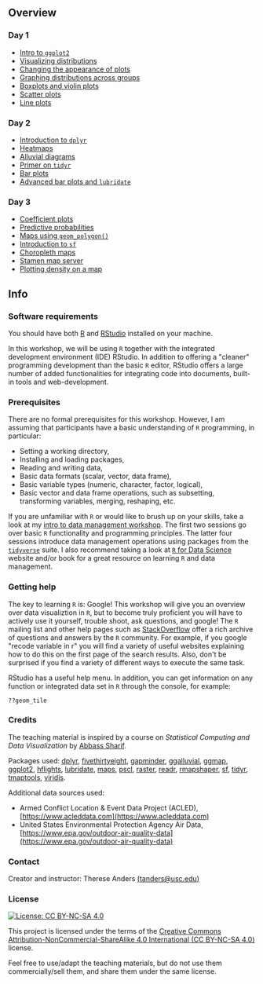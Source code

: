 ## Overview 
### Day 1
- [Intro to `ggplot2`](https://github.com/thereseanders/workshop-dataviz-fsu/tree/master/Day1#ggplot2-package)
- [Visualizing distributions](https://github.com/thereseanders/workshop-dataviz-fsu/tree/master/Day1#showing-data-distributions)
- [Changing the appearance of plots](https://github.com/thereseanders/workshop-dataviz-fsu/tree/master/Day1#controlling-the-appearance-of-graphs)
- [Graphing distributions across groups](https://github.com/thereseanders/workshop-dataviz-fsu/tree/master/Day1#graphing-distributions-across-groups)
- [Boxplots and violin plots](https://github.com/thereseanders/workshop-dataviz-fsu/tree/master/Day1#boxplots)
- [Scatter plots](https://github.com/thereseanders/workshop-dataviz-fsu/tree/master/Day1#scatter-plots)
- [Line plots](https://github.com/thereseanders/workshop-dataviz-fsu/tree/master/Day1#line-plots)

### Day 2
- [Introduction to `dplyr`](https://github.com/thereseanders/workshop-dataviz-fsu/tree/master/Day2#introduction-to-dplyr)
- [Heatmaps](https://github.com/thereseanders/workshop-dataviz-fsu/tree/master/Day2#heatmaps)
- [Alluvial diagrams](https://github.com/thereseanders/workshop-dataviz-fsu/tree/master/Day2#alluvial-diagrams)
- [Primer on `tidyr`](https://github.com/thereseanders/workshop-dataviz-fsu/tree/master/Day2#primer-on-tidyr)
- [Bar plots](https://github.com/thereseanders/workshop-dataviz-fsu/tree/master/Day2#dataviz-barplots)
- [Advanced bar plots and `lubridate`](https://github.com/thereseanders/workshop-dataviz-fsu/tree/master/Day2#advanced-bar-plots-and--lubridate)

### Day 3
- [Coefficient plots](https://github.com/thereseanders/workshop-dataviz-fsu/tree/master/Day3#coefficient-plot)
- [Predictive probabilities](https://github.com/thereseanders/workshop-dataviz-fsu/tree/master/Day3#predictive-probabilities-plot)
- [Maps using `geom_polygon()`](https://github.com/thereseanders/workshop-dataviz-fsu/tree/master/Day3#using-geom_polygon)
- [Introduction to `sf`](https://github.com/thereseanders/workshop-dataviz-fsu/tree/master/Day3#sf-package)
- [Choropleth maps](https://github.com/thereseanders/workshop-dataviz-fsu/tree/master/Day3#choropleth-maps)
- [Stamen map server](https://github.com/thereseanders/workshop-dataviz-fsu/tree/master/Day3#using-stamen-map-server-in-r)
- [Plotting density on a map](https://github.com/thereseanders/workshop-dataviz-fsu/tree/master/Day3#density-map-of-fine-particulate-matter-pollution)

## Info
### Software requirements
You should have both [R](https://www.r-project.org) and [RStudio](https://www.rstudio.com) installed on your machine. 

In this workshop, we will be using `R` together with the integrated development environment (IDE) RStudio. In addition to offering a "cleaner" programming development than the basic `R` editor, RStudio offers a large number of added functionalities for integrating code into documents, built-in tools and web-development.

### Prerequisites
There are no formal prerequisites for this workshop. However, I am assuming that participants have a basic understanding of `R` programming, in particular:

* Setting a working directory,
* Installing and loading packages,
* Reading and writing data,
* Basic data formats (scalar, vector, data frame),
* Basic variable types (numeric, character, factor, logical),
* Basic vector and data frame operations, such as subsetting, transforming variables, merging, reshaping, etc.

If you are unfamiliar with `R` or would like to brush up on your skills, take a look at my [intro to data management workshop](https://github.com/thereseanders/Workshop-DataManagement-tidyverse). The first two sessions go over basic `R` functionality and programming principles. The latter four sessions introduce data management operations using packages from the [`tidyverse`](https://www.tidyverse.org/packages/) suite. I also recommend taking a look at [`R` for Data Science](https://r4ds.had.co.nz) website and/or book for a great resource on learning `R` and data management. 

### Getting help
The key to learning `R` is: Google! This workshop will give you an overview over data visualiztion in `R`, but to become truly proficient you will have to actively use it yourself, trouble shoot, ask questions, and google! The `R` mailing list and other help pages such as [StackOverflow](http://stackoverflow.com) offer a rich archive of questions and answers by the `R` community. For example, if you google "recode variable in r" you will find a variety of useful websites explaining how to do this on the first page of the search results. Also, don't be surprised if you find a variety of different ways to execute the same task.

RStudio has a useful help menu. In addition, you can get information on any function or integrated data set in `R` through the console, for example:

```{r}
??geom_tile
```

### Credits
The teaching material is inspired by a course on *Statistical Computing and Data Visualization* by [Abbass Sharif](https://www.alsharif.info).

Packages used: 
[dplyr](https://dplyr.tidyverse.org), 
[fivethirtyeight](https://github.com/rudeboybert/fivethirtyeight), 
[gapminder](https://cran.r-project.org/web/packages/gapminder/index.html), 
[ggalluvial](https://cran.r-project.org/web/packages/ggalluvial/vignettes/ggalluvial.html), 
[ggmap](https://github.com/dkahle/ggmap), 
[ggplot2](https://ggplot2.tidyverse.org), 
[hflights](https://cran.r-project.org/web/packages/hflights/index.html), 
[lubridate](https://lubridate.tidyverse.org), 
[maps](https://cran.r-project.org/web/packages/maps/index.html), 
[pscl](https://cran.r-project.org/web/packages/pscl/index.html), 
[raster](https://cran.r-project.org/web/packages/raster/index.html), 
[readr](https://readr.tidyverse.org), 
[rmapshaper](https://github.com/ateucher/rmapshaper), 
[sf](https://github.com/r-spatial/sf), 
[tidyr](https://tidyr.tidyverse.org), 
[tmaptools](https://github.com/mtennekes/tmaptools), 
[viridis](https://cran.r-project.org/web/packages/viridis/vignettes/intro-to-viridis.html).

Additional data sources used:
- Armed Conflict Location & Event Data Project (ACLED), [https://www.acleddata.com](https://www.acleddata.com)
- United States Environmental Protection Agency Air Data, [https://www.epa.gov/outdoor-air-quality-data](https://www.epa.gov/outdoor-air-quality-data)

### Contact
Creator and instructor: Therese Anders [(tanders@usc.edu)](tanders@usc.edu)

### License
[![License: CC BY-NC-SA 4.0](https://img.shields.io/badge/License-CC%20BY--NC--SA%204.0-lightgrey.svg)](https://creativecommons.org/licenses/by-nc-sa/4.0/)

This project is licensed under the terms of the [Creative Commons Attribution-NonCommercial-ShareAlike 4.0 International (CC BY-NC-SA 4.0)](https://creativecommons.org/licenses/by-nc-sa/4.0/) license.

Feel free to use/adapt the teaching materials, but do not use them commercially/sell them, and share them under the same license.
